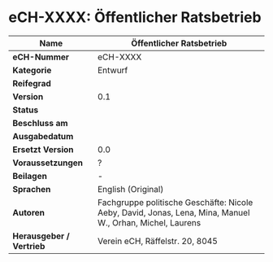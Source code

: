 # eCH-XXXX: Öffentlicher Ratsbetrieb

| **Name**              | **Öffentlicher Ratsbetrieb**                                                                                               |
|-----------------------|----------------------------------------------------------------------------------------------------------------------------|
| **eCH-Nummer**        | eCH-XXXX                                                                                                                   |
| **Kategorie**         | Entwurf                                                                                                                    |
| **Reifegrad**         |                                                                                                                            |
| **Version**           | 0.1                                                                                                                        |
| **Status**            |                                                                                                                            |
| **Beschluss am**      |                                                                                                                            |
| **Ausgabedatum**      |                                                                                                                            |
| **Ersetzt Version**   | 0.0                                                                                                                        |
| **Voraussetzungen**   | ?                                                                                                                          |
| **Beilagen**          | -                                                                                                                          |
| **Sprachen**          | English (Original)                                                                                                         |
| **Autoren**           | Fachgruppe politische Geschäfte: Nicole Aeby, David, Jonas, Lena, Mina, Manuel W., Orhan, Michel, Laurens                       |
| **Herausgeber / Vertrieb** | Verein eCH, Räffelstr. 20, 8045                                                                                       |


